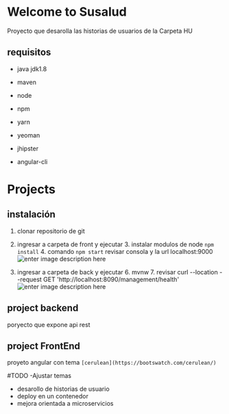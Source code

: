 # Welcome to Susalud

Proyecto que desarolla las historias de usuarios de la Carpeta HU
 
 

## requisitos

 - java jdk1.8
 - maven
 
 - node
 - npm
  - yarn
 - yeoman
 - jhipster
 - angular-cli



# Projects
## instalación

 1. clonar repositorio  de git 
 2. ingresar a carpeta de front y ejecutar
	 3. instalar modulos de node `npm install` 
	 4. comando `npm start` revisar consola y la url localhost:9000
![enter image description here](https://photos.google.com/album/AF1QipMRCJ36429Lg-dabLtA6e085bXciGrzzQvJim9-/photo/AF1QipNsQgwUACGvmCdRuGMuNU3ATfP1df5QwZ0B8J2p)
	 
 5.  ingresar a carpeta de back y ejecutar
	 6.  mvnw
	 7. revisar curl --location --request GET 'http://localhost:8090/management/health'
![enter image description here](https://photos.google.com/album/AF1QipMRCJ36429Lg-dabLtA6e085bXciGrzzQvJim9-/photo/AF1QipM76st_FjRaJbrXANpoCtvHRpLNoTpRtQ3s58bk)

## project backend
poryecto que expone api rest 

## project FrontEnd
proyeto angular con tema `[cerulean](https://bootswatch.com/cerulean/)`

#TODO
-Ajustar temas
- desarollo de historias de usuario
- deploy en un contenedor
- mejora orientada a microservicios 
